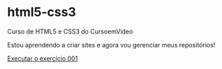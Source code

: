# html5-css3
 Curso de HTML5 e CSS3 do CursoemVideo

 Estou aprendendo a criar sites e agora vou gerenciar meus repositórios!

 <a href="https://nathalves7.github.io/html5-css3/exercicios/ex001/index.html">Executar o exercício 001</a>